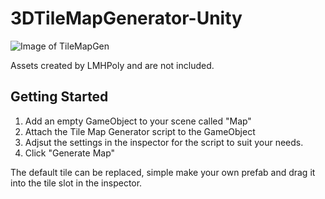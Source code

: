 # 3DTileMapGenerator-Unity

![Image of TileMapGen](https://i.gyazo.com/94622264dc45319e57c4b0122a6af7e5.gif)

Assets created by LMHPoly and are not included.

## Getting Started

1. Add an empty GameObject to your scene called "Map"
2. Attach the Tile Map Generator script to the GameObject
3. Adjsut the settings in the inspector for the script to suit your needs.
4. Click "Generate Map"

The default tile can be replaced, simple make your own prefab and drag it into the tile slot in the inspector. 
